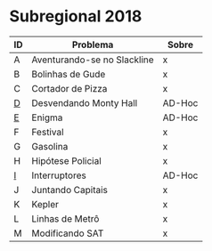 # **Subregional 2018**

| ID  |  Problema  | Sobre |
| - | ------------------- | -------- |
| A |  Aventurando-se no Slackline |  x |
| B |  Bolinhas de Gude |  x |
| C |  Cortador de Pizza |  x |
| [D](https://github.com/3Strela/Competitive_Programing/blob/master/Competitions/ACM-ICPC_Brazil_Subregional/AnyEx/Desvendando.cpp) |  Desvendando Monty Hall |  AD-Hoc |
| [E](https://github.com/3Strela/Competitive_Programing/blob/master/Competitions/ACM-ICPC_Brazil_Subregional/AnyEx/Enigma.cpp) |  Enigma |  AD-Hoc |
| F |  Festival |  x |
| G |  Gasolina |  x |
| H |  Hipótese Policial |  x |
| [I](https://github.com/3Strela/Competitive_Programing/blob/master/Competitions/ACM-ICPC_Brazil_Subregional/AnyEx/Interruptores.cpp) |  Interruptores |  AD-Hoc |
| J |  Juntando Capitais |  x |
| K |  Kepler |  x |
| L |  Linhas de Metrô |  x |
| M |  Modificando SAT |  x |